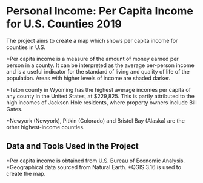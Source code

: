 # Personal Income: Per Capita Income for U.S. Counties 2019

The project aims to create a map which shows per capita income for counties in U.S. 

*Per capita income is a measure of the amount of money earned per person in a county. 
It can be interpreted as the average per-person income and is a useful indicator for the standard of living and quality of life of the population.
Areas with higher levels of income are shaded darker.

*Teton county in Wyoming has the highest average incomes per capita of any county in the United States, at $229,825. This is partly attributed to the high incomes of Jackson Hole residents, where property owners include Bill Gates. 

*Newyork (Newyork), Pitkin (Colorado) and Bristol Bay (Alaska) are the other highest-income counties.
		
## Data and Tools Used in the Project
*Per capita income is obtained from U.S. Bureau of Economic Analysis.
*Geographical data sourced from Natural Earth.
*QGIS 3.16 is used to create the map.
